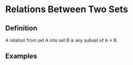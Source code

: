 # Relations Between Two Sets

## Definition

A relation from set A into set B is any subset of A × B.

## Examples

